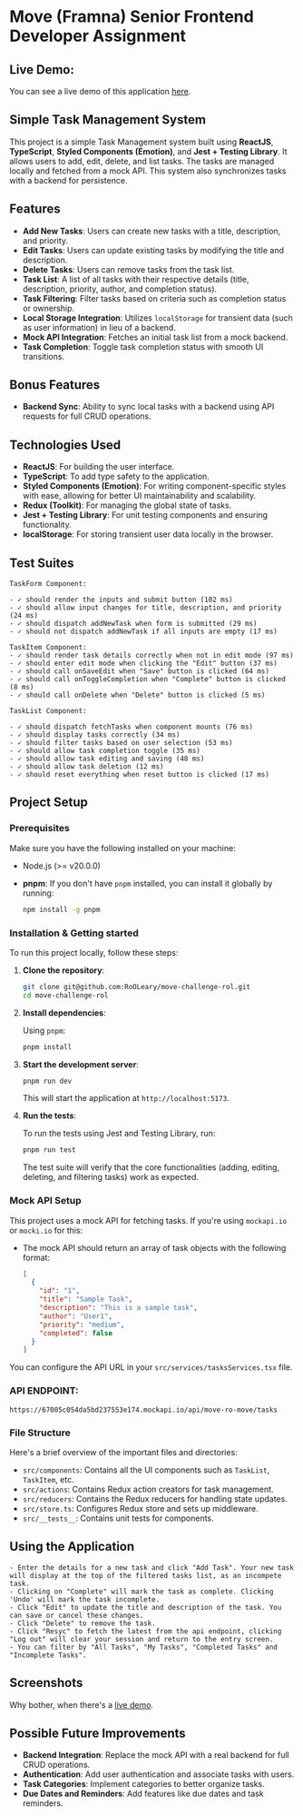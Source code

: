 
# Move (Framna) Senior Frontend Developer Assignment

## Live Demo: 

You can see a live demo of this application <a href="https://move-challenge-rol.vercel.app" target="_blank">here</a>.

## Simple Task Management System

This project is a simple Task Management system built using **ReactJS**, **TypeScript**, **Styled Components (Emotion)**, and **Jest + Testing Library**. It allows users to add, edit, delete, and list tasks. The tasks are managed locally and fetched from a mock API. This system also synchronizes tasks with a backend for persistence.

## Features

- **Add New Tasks**: Users can create new tasks with a title, description, and priority.
- **Edit Tasks**: Users can update existing tasks by modifying the title and description.
- **Delete Tasks**: Users can remove tasks from the task list.
- **Task List**: A list of all tasks with their respective details (title, description, priority, author, and completion status).
- **Task Filtering**: Filter tasks based on criteria such as completion status or ownership.
- **Local Storage Integration**: Utilizes `localStorage` for transient data (such as user information) in lieu of a backend.
- **Mock API Integration**: Fetches an initial task list from a mock backend.
- **Task Completion**: Toggle task completion status with smooth UI transitions.

## Bonus Features

- **Backend Sync**: Ability to sync local tasks with a backend using API requests for full CRUD operations.

## Technologies Used

- **ReactJS**: For building the user interface.
- **TypeScript**: To add type safety to the application.
- **Styled Components (Emotion)**: For writing component-specific styles with ease, allowing for better UI maintainability and scalability.
- **Redux (Toolkit)**: For managing the global state of tasks.
- **Jest + Testing Library**: For unit testing components and ensuring functionality.
- **localStorage**: For storing transient user data locally in the browser.

## Test Suites
```
TaskForm Component:

- ✓ should render the inputs and submit button (102 ms)
- ✓ should allow input changes for title, description, and priority (24 ms)
- ✓ should dispatch addNewTask when form is submitted (29 ms)
- ✓ should not dispatch addNewTask if all inputs are empty (17 ms)

TaskItem Component:
- ✓ should render task details correctly when not in edit mode (97 ms)
- ✓ should enter edit mode when clicking the "Edit" button (37 ms)
- ✓ should call onSaveEdit when "Save" button is clicked (64 ms)
- ✓ should call onToggleCompletion when "Complete" button is clicked (8 ms)
- ✓ should call onDelete when "Delete" button is clicked (5 ms)

TaskList Component:

- ✓ should dispatch fetchTasks when component mounts (76 ms)
- ✓ should display tasks correctly (34 ms)
- ✓ should filter tasks based on user selection (53 ms)
- ✓ should allow task completion toggle (35 ms)
- ✓ should allow task editing and saving (48 ms)
- ✓ should allow task deletion (12 ms)
- ✓ should reset everything when reset button is clicked (17 ms)

```


## Project Setup

### Prerequisites

Make sure you have the following installed on your machine:

- Node.js (>= v20.0.0)
- **pnpm**: If you don't have `pnpm` installed, you can install it globally by running:

  ```bash
  npm install -g pnpm
  ```

### Installation & Getting started

To run this project locally, follow these steps:

1. **Clone the repository**:

   ```bash
   git clone git@github.com:RoOLeary/move-challenge-rol.git
   cd move-challenge-rol
   ```

2. **Install dependencies**:

   Using `pnpm`:

   ```bash
   pnpm install
   ```

3. **Start the development server**:

   ```bash
   pnpm run dev
   ```

   This will start the application at `http://localhost:5173`.

4. **Run the tests**:

   To run the tests using Jest and Testing Library, run:

   ```bash
   pnpm run test
   ```

   The test suite will verify that the core functionalities (adding, editing, deleting, and filtering tasks) work as expected.

### Mock API Setup

This project uses a mock API for fetching tasks. If you're using `mockapi.io` or `mocki.io` for this:

- The mock API should return an array of task objects with the following format:

  ```json
  [
    {
      "id": "1",
      "title": "Sample Task",
      "description": "This is a sample task",
      "author": "User1",
      "priority": "medium",
      "completed": false
    }
  ]
  ```

You can configure the API URL in your `src/services/tasksServices.tsx` file.

### API ENDPOINT:

```
https://67005c054da5bd237553e174.mockapi.io/api/move-ro-move/tasks
```

### File Structure

Here's a brief overview of the important files and directories:

- `src/components`: Contains all the UI components such as `TaskList`, `TaskItem`, etc.
- `src/actions`: Contains Redux action creators for task management.
- `src/reducers`: Contains the Redux reducers for handling state updates.
- `src/store.ts`: Configures Redux store and sets up middleware.
- `src/__tests__`: Contains unit tests for components.


## Using the Application

```
- Enter the details for a new task and click "Add Task". Your new task will display at the top of the filtered tasks list, as an incompete task.
- Clicking on "Complete" will mark the task as complete. Clicking 'Undo' will mark the task incomplete.
- Click "Edit" to update the title and description of the task. You can save or cancel these changes.
- Click "Delete" to remove the task.
- Click "Resyc" to fetch the latest from the api endpoint, clicking "Log out" will clear your session and return to the entry screen.
- You can filter by "All Tasks", "My Tasks", "Completed Tasks" and "Incomplete Tasks".
```

## Screenshots

Why bother, when there's a <a href="https://move-challenge-rol.vercel.app" target="_blank">live demo</a>.

## Possible Future Improvements

- **Backend Integration**: Replace the mock API with a real backend for full CRUD operations.
- **Authentication**: Add user authentication and associate tasks with users.
- **Task Categories**: Implement categories to better organize tasks.
- **Due Dates and Reminders**: Add features like due dates and task reminders.
